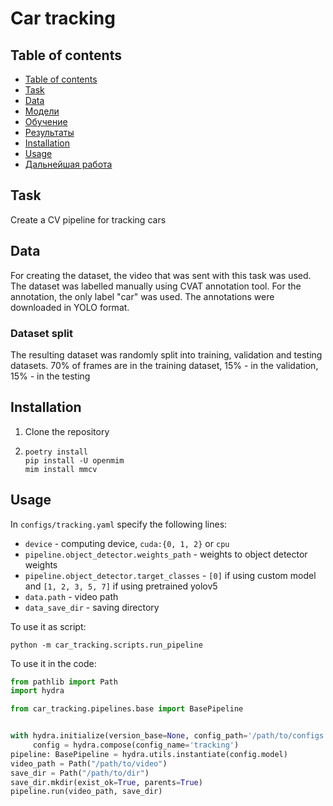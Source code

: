 # Car tracking

## Table of contents
- [Table of contents](#table-of-contents)
- [Task](#task)
- [Data](#Data)
- [Модели](#модели)
- [Обучение](#обучение)
- [Результаты](#результаты)
- [Installation](#installation)
- [Usage](#usage)
- [Дальнейшая работа](#дальнейшая-работа)

## Task
Create a CV pipeline for tracking cars

## Data
For creating the dataset, the video that was sent with this task was used. The dataset was labelled manually using CVAT annotation tool. For the annotation, the only label "car" was used. The annotations were downloaded in YOLO format.

### Dataset split
The resulting dataset was randomly split into training, validation and testing datasets. 70% of frames are in the training dataset, 15% - in the validation, 15% - in the testing

## Installation
1. Clone the repository
2. ```
   poetry install
   pip install -U openmim
   mim install mmcv
   ```

## Usage
In ```configs/tracking.yaml``` specify the following lines:
* ```device``` - computing device, ```cuda:{0, 1, 2}``` or ```cpu```
* ```pipeline.object_detector.weights_path``` - weights to object detector weights
* ```pipeline.object_detector.target_classes``` - ```[0]``` if using custom model and ```[1, 2, 3, 5, 7]``` if using pretrained yolov5
* ```data.path``` - video path
* ```data_save_dir``` - saving directory

To use it as script:

```python -m car_tracking.scripts.run_pipeline```

To use it in the code:
```python
from pathlib import Path
import hydra

from car_tracking.pipelines.base import BasePipeline


with hydra.initialize(version_base=None, config_path='/path/to/configs'):
     config = hydra.compose(config_name='tracking')
pipeline: BasePipeline = hydra.utils.instantiate(config.model)
video_path = Path("/path/to/video")
save_dir = Path("/path/to/dir")
save_dir.mkdir(exist_ok=True, parents=True)
pipeline.run(video_path, save_dir)
```
